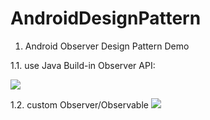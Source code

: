 # AndroidDesignPattern
1. Android Observer Design Pattern Demo

1.1. use Java Build-in Observer API:

![](function1.gif)

1.2. custom Observer/Observable
![](function2.gif)
